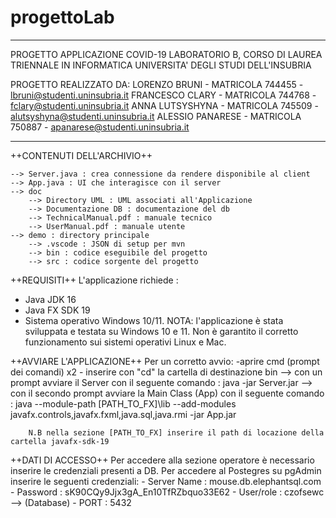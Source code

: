 # progettoLab
***********************************************************************************
PROGETTO APPLICAZIONE COVID-19
LABORATORIO B, CORSO DI LAUREA TRIENNALE IN INFORMATICA
UNIVERSITA' DEGLI STUDI DELL'INSUBRIA

PROGETTO REALIZZATO DA:
LORENZO BRUNI - MATRICOLA 744455 - lbruni@studenti.uninsubria.it
FRANCESCO CLARY - MATRICOLA 744768 - fclary@studenti.uninsubria.it
ANNA LUTSYSHYNA - MATRICOLA 745509 - alutsyshyna@studenti.uninsubria.it
ALESSIO PANARESE - MATRICOLA 750887 - apanarese@studenti.uninsubria.it
***********************************************************************************
++CONTENUTI DELL'ARCHIVIO++

	--> Server.java : crea connessione da rendere disponibile al client
	--> App.java : UI che interagisce con il server
	--> doc
        --> Directory UML : UML associati all'Applicazione
        --> Documentazione DB : documentazione del db
		--> TechnicalManual.pdf : manuale tecnico
		--> UserManual.pdf : manuale utente
    --> demo : directory principale
        --> .vscode : JSON di setup per mvn
	    --> bin : codice eseguibile del progetto
	    --> src : codice sorgente del progetto

++REQUISITI++
L'applicazione richiede :
- Java JDK 16
- Java FX SDK 19
- Sistema operativo Windows 10/11.
NOTA: l'applicazione è stata sviluppata e testata su Windows 10 e 11. 
Non è garantito il corretto funzionamento sui sistemi operativi Linux e Mac.

++AVVIARE L'APPLICAZIONE++
Per un corretto avvio:
	-aprire cmd (prompt dei comandi) x2
    - inserire con "cd" la cartella di destinazione bin
        --> con un prompt avviare il Server con il seguente comando : java -jar Server.jar
        --> con il secondo prompt avviare la Main Class (App) con il seguente comando : java --module-path [PATH_TO_FX]\lib --add-modules javafx.controls,javafx.fxml,java.sql,java.rmi -jar App.jar 

        N.B nella sezione [PATH_TO_FX] inserire il path di locazione della cartella javafx-sdk-19

++DATI DI ACCESSO++
Per accedere alla sezione operatore è necessario inserire le credenziali presenti a DB.
Per accedere al Postegres su pgAdmin inserire le seguenti credenziali: 
    - Server Name : mouse.db.elephantsql.com
    - Password : sK90CQy9Jjx3gA_En10TfRZbquo33E62
    - User/role : czofsewc --> (Database)
    - PORT : 5432


